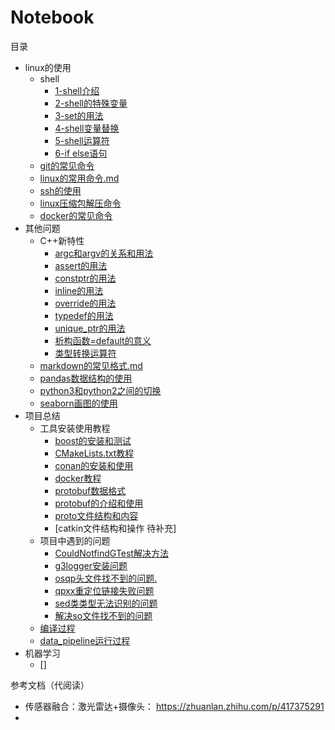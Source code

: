 # Notebook

目录

+ linux的使用  
    + shell
        + [1-shell介绍](./linux的使用/shell/1-shell介绍.md)
        + [2-shell的特殊变量](./linux的使用/shell/2-shell的特殊变量.md)
        + [3-set的用法](./linux的使用/shell/3-set的用法.md)
        + [4-shell变量替换](./linux的使用/shell/4-shell变量替换.md)
        + [5-shell运算符](./linux的使用/shell/5-shell运算符.md)
        + [6-if else语句](./linux的使用/shell/6-if%20else语句.md)
    + [git的常见命令](./linux的使用/git的常见命令.md)  
    + [linux的常用命令.md](./linux的使用/linux的常用命令.md)
    + [ssh的使用](./linux的使用/ssh的使用.md)
    + [linux压缩包解压命令](./linux的使用/linux压缩包解压命令.md)
    + [docker的常见命令](./linux的使用/docker的常见命令.md)
+ 其他问题
    + C++新特性
        + [argc和argv的关系和用法](./其他问题/C++新特性/argc和argv的关系.md)
        + [assert的用法](./其他问题/C++新特性/assert的用法.md)
        + [constptr的用法](./其他问题/C++新特性/constptr的用法.md)
        + [inline的用法](./其他问题/C++新特性/inline的用法.md)
        + [override的用法](./其他问题/C++新特性/override的用法.md)
        + [typedef的用法](./其他问题/C++新特性/typedef的用法.md)
        + [unique_ptr的用法](./其他问题/C++新特性/unique_ptr的用法.md)
        + [析构函数=default的意义](./其他问题/C++新特性/析构函数=default的意义.md)
        + [类型转换运算符](./其他问题/C++新特性/类型转换运算符.md)
    + [markdown的常见格式.md](./其他问题/markdown的常见格式.md)
    + [pandas数据结构的使用](./其他问题/pandas数据结构的使用.md)
    + [python3和python2之间的切换](./其他问题/python3和python2之间的切换.md)
    + [seaborn画图的使用](./其他问题/seaborn画图的使用.md)
+ 项目总结
    + 工具安装使用教程
        + [boost的安装和测试](./项目总结/工具安装使用教程/boost的安装和测试.md)
        + [CMakeLists.txt教程](./项目总结/工具安装使用教程/CMakeLists.txt教程.md)
        + [conan的安装和使用](./项目总结/工具安装使用教程/conan的安装和使用.md)
        + [docker教程](./项目总结/工具安装使用教程/docker教程.md)
        + [protobuf数据格式](./项目总结/工具安装使用教程/protobuf数据格式.md)
        + [protobuf的介绍和使用](./项目总结/工具安装使用教程/protobuf的介绍和使用.md)
        + [proto文件结构和内容](./项目总结/工具安装使用教程/proto文件结构和内容.md)
        + [catkin文件结构和操作 待补充]
    + 项目中遇到的问题  
        + [CouldNotfindGTest解决方法](./项目总结/项目中遇到的问题/Could%20NOT%20find%20GTest%20解决方法.md)
        + [g3logger安装问题](./项目总结/项目中遇到的问题/g3logger安装问题.md)
        + [osqp头文件找不到的问题.](./项目总结/项目中遇到的问题/osqp头文件找不到的问题.md)
        + [qpxx重定位链接失败问题](./项目总结/项目中遇到的问题/qpxx重定位链接失败问题.md)
        + [sed类类型无法识别的问题](./项目总结/项目中遇到的问题/sed类类型无法识别的问题.md)
        + [解决so文件找不到的问题](./项目总结/项目中遇到的问题/解决so文件找不到的问题.md)
    + [编译过程](./项目总结/编译过程.md)
    + [data_pipeline运行过程](./项目总结/date_pipeline运行过程.md)
+ 机器学习
    + []


参考文档（代阅读）
+ 传感器融合：激光雷达+摄像头： https://zhuanlan.zhihu.com/p/417375291
+ 
